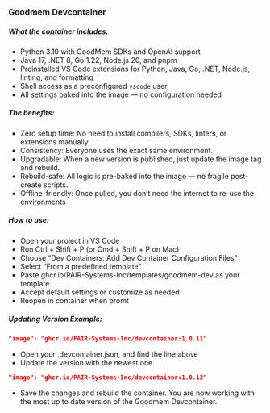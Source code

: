 ### Goodmem Devcontainer

##### What the container includes: 
- Python 3.10 with GoodMem SDKs and OpenAI support
- Java 17, .NET 8, Go 1.22, Node.js 20, and pnpm
- Preinstalled VS Code extensions for Python, Java, Go, .NET, Node.js, linting, and formatting
- Shell access as a preconfigured `vscode` user
- All settings baked into the image — no configuration needed

##### The benefits: 
- Zero setup time: No need to install compilers, SDKs, linters, or extensions manually.
- Consistency: Everyone uses the exact same environment.
- Upgradable: When a new version is published, just update the image tag and rebuild.
- Rebuild-safe: All logic is pre-baked into the image — no fragile post-create scripts.
- Offline-friendly: Once pulled, you don’t need the internet to re-use the environments 

##### How to use: 
- Open your project in VS Code
- Run Ctrl + Shift + P (or Cmd + Shift + P on Mac)
- Choose “Dev Containers: Add Dev Container Configuration Files”
- Select “From a predefined template”
- Paste ghcr.io/PAIR-Systems-Inc/templates/goodmem-dev as your template
- Accept default settings or customize as needed
- Reopen in container when promt


##### Updating Version Example:

```json
"image": "ghcr.io/PAIR-Systems-Inc/devcontainer:1.0.11"
```

- Open your .devcontainer.json, and find the line above
- Update the version with the newest one. 

```json
"image": "ghcr.io/PAIR-Systems-Inc/devcontainer:1.0.12"
```

- Save the changes and rebuild the container. You are now working with the most up to date version of the Goodmem Devcontainer. 